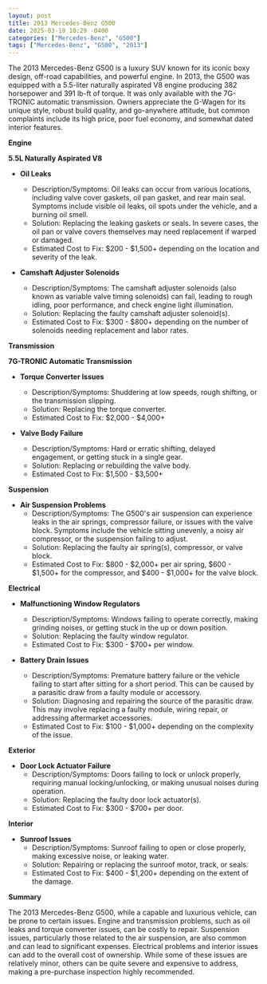 ```yaml
---
layout: post
title: 2013 Mercedes-Benz G500
date: 2025-03-19 10:29 -0400
categories: ["Mercedes-Benz", "G500"]
tags: ["Mercedes-Benz", "G500", "2013"]
---
```

The 2013 Mercedes-Benz G500 is a luxury SUV known for its iconic boxy design, off-road capabilities, and powerful engine. In 2013, the G500 was equipped with a 5.5-liter naturally aspirated V8 engine producing 382 horsepower and 391 lb-ft of torque. It was only available with the 7G-TRONIC automatic transmission. Owners appreciate the G-Wagen for its unique style, robust build quality, and go-anywhere attitude, but common complaints include its high price, poor fuel economy, and somewhat dated interior features.

**Engine**

**5.5L Naturally Aspirated V8**

*   **Oil Leaks**
    *   Description/Symptoms: Oil leaks can occur from various locations, including valve cover gaskets, oil pan gasket, and rear main seal. Symptoms include visible oil leaks, oil spots under the vehicle, and a burning oil smell.
    *   Solution: Replacing the leaking gaskets or seals. In severe cases, the oil pan or valve covers themselves may need replacement if warped or damaged.
    *   Estimated Cost to Fix: $200 - $1,500+ depending on the location and severity of the leak.

*   **Camshaft Adjuster Solenoids**
    *   Description/Symptoms: The camshaft adjuster solenoids (also known as variable valve timing solenoids) can fail, leading to rough idling, poor performance, and check engine light illumination.
    *   Solution: Replacing the faulty camshaft adjuster solenoid(s).
    *   Estimated Cost to Fix: $300 - $800+ depending on the number of solenoids needing replacement and labor rates.

**Transmission**

**7G-TRONIC Automatic Transmission**

*   **Torque Converter Issues**
    * Description/Symptoms: Shuddering at low speeds, rough shifting, or the transmission slipping.
    * Solution: Replacing the torque converter.
    * Estimated Cost to Fix: $2,000 - $4,000+

*   **Valve Body Failure**
    * Description/Symptoms: Hard or erratic shifting, delayed engagement, or getting stuck in a single gear.
    * Solution: Replacing or rebuilding the valve body.
    * Estimated Cost to Fix: $1,500 - $3,500+

**Suspension**

*   **Air Suspension Problems**
    *   Description/Symptoms: The G500's air suspension can experience leaks in the air springs, compressor failure, or issues with the valve block. Symptoms include the vehicle sitting unevenly, a noisy air compressor, or the suspension failing to adjust.
    *   Solution: Replacing the faulty air spring(s), compressor, or valve block.
    *   Estimated Cost to Fix: $800 - $2,000+ per air spring, $600 - $1,500+ for the compressor, and $400 - $1,000+ for the valve block.

**Electrical**

*   **Malfunctioning Window Regulators**
    *   Description/Symptoms: Windows failing to operate correctly, making grinding noises, or getting stuck in the up or down position.
    *   Solution: Replacing the faulty window regulator.
    *   Estimated Cost to Fix: $300 - $700+ per window.

*   **Battery Drain Issues**
    *   Description/Symptoms: Premature battery failure or the vehicle failing to start after sitting for a short period. This can be caused by a parasitic draw from a faulty module or accessory.
    *   Solution: Diagnosing and repairing the source of the parasitic draw. This may involve replacing a faulty module, wiring repair, or addressing aftermarket accessories.
    *   Estimated Cost to Fix: $100 - $1,000+ depending on the complexity of the issue.

**Exterior**

*   **Door Lock Actuator Failure**
    *   Description/Symptoms: Doors failing to lock or unlock properly, requiring manual locking/unlocking, or making unusual noises during operation.
    *   Solution: Replacing the faulty door lock actuator(s).
    *   Estimated Cost to Fix: $300 - $700+ per door.

**Interior**

*   **Sunroof Issues**
    *   Description/Symptoms: Sunroof failing to open or close properly, making excessive noise, or leaking water.
    *   Solution: Repairing or replacing the sunroof motor, track, or seals.
    *   Estimated Cost to Fix: $400 - $1,200+ depending on the extent of the damage.

**Summary**

The 2013 Mercedes-Benz G500, while a capable and luxurious vehicle, can be prone to certain issues. Engine and transmission problems, such as oil leaks and torque converter issues, can be costly to repair. Suspension issues, particularly those related to the air suspension, are also common and can lead to significant expenses. Electrical problems and interior issues can add to the overall cost of ownership. While some of these issues are relatively minor, others can be quite severe and expensive to address, making a pre-purchase inspection highly recommended.

